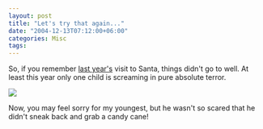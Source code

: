 ```yaml
---
layout: post
title: "Let's try that again..."
date: "2004-12-13T07:12:00+06:00"
categories: Misc 
tags: 
---
```


So, if you remember <a href="http://www.camdenfamily.com/morpheus/blog/index.cfm?mode=entry&entry=146BA680-A649-E595-5029ECBF120EE215">last year's</a> visit to Santa, things didn't go to well. At least this year only one child is screaming in pure absolute terror.

<img src="https://static.raymondcamden.com/images/santa2004.jpg">

Now, you may feel sorry for my youngest, but he wasn't so scared that he didn't sneak back and grab a candy cane!